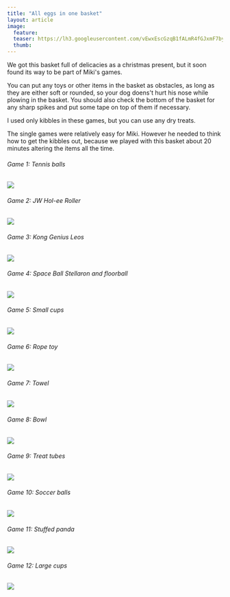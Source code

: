 ```yaml
---
title: "All eggs in one basket"
layout: article
image:
  feature:
  teaser: https://lh3.googleusercontent.com/vEwxEscGzqB1fALmR4fGJxmF7bybBBzdettSKT0OIj0N2P_tQljDaMk-VZj0PCikXp_8RtAemFTjmjYpPEzCz45EFzmHg0rhwuvFMEITr37fFz-brOP0IZ-xiICQTSl05PEf7EFaeyEa2aOsPlEsMEW_TwoBuvTmqg1RbCuOsBidJjS0cUiCzySwsRHjcvV5tO4zGLMl9iMn5wF2XinIL5plPuq12bfPc9MTZHq3rLNfFYtectJvLRlhbFWY0rxUljU-ZpDB_AfGqNvvGFqDBXkjQdB0e3HktSiOmZAbUL3XkKNJEKtSc7RYrSF0AAjw0JNLZkJJ311kri6y2yLxyCyL8CUGr4CsJknm-wszoeXhzUMvyfGPQOdq-hhaPln2wnQbdCMmtFoFo2ojRZz2qlie2331a8IJkez6crFmdFlinhVGR6a-i9PcHlJYvzus6bDOlEkP8ojuJiOydiA0z9MZXFB1Xe9lxu6EoBNdyxorm0P1f4CTlU58H80OI_BbGwmuQj6HlwPq-tnpDTB91Fz-xEdWIuhh4od7Chc3k1I8n1qKP26oFSlNpiIGsZ5_vT-p=w245
  thumb:
---
```


We got this basket full of delicacies as a christmas present, but it soon found its way to be part of Miki's games.

You can put any toys or other items in the basket as obstacles, as long as they are either soft or rounded, so your dog doens't hurt his nose while plowing in the basket. You should also check the bottom of the basket for any sharp spikes and put some tape on top of them if necessary.

I used only kibbles in these games, but you can use any dry treats.

The single games were relatively easy for Miki. However he needed to think how to get the kibbles out, because we played with this basket about 20 minutes altering the items all the time.

###### Game 1: Tennis balls

[![](https://lh3.googleusercontent.com/QHHu8UxxAiHGKTsjaUXrslkORA6-nKO2sd05wb1h-YH6_KZwVHxCFAX5n0YVDmk6_nywBS1zKf3lpfzKUTDMOU0FIOfYCQbdtGuDp4mBBAynGMFQkXswtsiU-XbX2g3DTILVJbdxpRV4u11uny_4KN6l8plaGFrpvsRGKuE4s45x0Biwu55nanGBQo7MlW4s3EmXDuzIvYBHyFPchUqAA3Gq9P519dPncDHkmZeTScJD4mydyjF6ycOjByeJKP3dHxLs_PXLUM6luR7GwMpxZx3NLITqbb14-pejdJ6Nak35GK0oUaiSjCU1GhYCbwn4JXvxoLF_KN-E6zrn_mkiB3m90Ng4JQwyL7N4r-SNxBd7OFAqMAyh7dRHa1fYotl21ld9xIiJ6zHh16UuUoCeZT0ecg7x1nlJyslBYxM6uKl6YqIjQpalQvjPBKCJKHLFp1vHzI6ByVe661g029DsoXdT9u8AG4tJuAG69Sa-_2QAiyelUKVMc45kRhkvRdCEBr6ujE6oU0o5RsXv3_c3xzWqgcHJxdVFfKDps2NbqNbS0ScnCkoYXKE_Cd-gHtt8dZkV=w800)](https://lh3.googleusercontent.com/QHHu8UxxAiHGKTsjaUXrslkORA6-nKO2sd05wb1h-YH6_KZwVHxCFAX5n0YVDmk6_nywBS1zKf3lpfzKUTDMOU0FIOfYCQbdtGuDp4mBBAynGMFQkXswtsiU-XbX2g3DTILVJbdxpRV4u11uny_4KN6l8plaGFrpvsRGKuE4s45x0Biwu55nanGBQo7MlW4s3EmXDuzIvYBHyFPchUqAA3Gq9P519dPncDHkmZeTScJD4mydyjF6ycOjByeJKP3dHxLs_PXLUM6luR7GwMpxZx3NLITqbb14-pejdJ6Nak35GK0oUaiSjCU1GhYCbwn4JXvxoLF_KN-E6zrn_mkiB3m90Ng4JQwyL7N4r-SNxBd7OFAqMAyh7dRHa1fYotl21ld9xIiJ6zHh16UuUoCeZT0ecg7x1nlJyslBYxM6uKl6YqIjQpalQvjPBKCJKHLFp1vHzI6ByVe661g029DsoXdT9u8AG4tJuAG69Sa-_2QAiyelUKVMc45kRhkvRdCEBr6ujE6oU0o5RsXv3_c3xzWqgcHJxdVFfKDps2NbqNbS0ScnCkoYXKE_Cd-gHtt8dZkV=s0)

###### Game 2: JW Hol-ee Roller

[![](https://lh3.googleusercontent.com/sXdIfjSiO7S8O6CxR-a6LrFBAusdJw6RCPuLNmFV9hIBnvLMfDVcYg0O8mzsxGBkrS7-Iiqg-6ApzihfcAJHImy0EAqBqT_nqbSfxiHrUnO_0c0c41o5WH4AkZdgMN8NvyzVX2juJWAzwkUD5q2rp1FEC3CjZJd30iTzHzyU7FIKuolA9hrU8MxayWcz2aKY_95Tj-wddMXOW3wLZvf_rJ-H2TxP5koWZwMXpB9JgraV5SvTZbVsBYJZjQerDR35k3Gd21tObb4gFZs4r71nJVHQVpYD8xJOpRFXx9jWj860rbzHpQKz2Y6OiMFq1CWghZWUCRVh73tfFU1H7VNf9OYvltiuX3dc8Bxqt15ltgz0LdH7PePU0ltNDkQn-ZZY2W71DxNSLMCAaOKKtM1oUG-6tElq7yiaAj6m-_yQk50u3JahGte3j3Vyju4z0hVDSQIhbkwHpcKppM4I8xA0jPNKNPt1g1-z8cYTiogjRarPefUEQJ3Oy5SMweeGep19JaG5ALsbFwOAwu4MuJCQH93UfdN4O1YoRqLrzmstRSfzK9rHdB1DutN0cbP6iNEGymTc=w800)](https://lh3.googleusercontent.com/sXdIfjSiO7S8O6CxR-a6LrFBAusdJw6RCPuLNmFV9hIBnvLMfDVcYg0O8mzsxGBkrS7-Iiqg-6ApzihfcAJHImy0EAqBqT_nqbSfxiHrUnO_0c0c41o5WH4AkZdgMN8NvyzVX2juJWAzwkUD5q2rp1FEC3CjZJd30iTzHzyU7FIKuolA9hrU8MxayWcz2aKY_95Tj-wddMXOW3wLZvf_rJ-H2TxP5koWZwMXpB9JgraV5SvTZbVsBYJZjQerDR35k3Gd21tObb4gFZs4r71nJVHQVpYD8xJOpRFXx9jWj860rbzHpQKz2Y6OiMFq1CWghZWUCRVh73tfFU1H7VNf9OYvltiuX3dc8Bxqt15ltgz0LdH7PePU0ltNDkQn-ZZY2W71DxNSLMCAaOKKtM1oUG-6tElq7yiaAj6m-_yQk50u3JahGte3j3Vyju4z0hVDSQIhbkwHpcKppM4I8xA0jPNKNPt1g1-z8cYTiogjRarPefUEQJ3Oy5SMweeGep19JaG5ALsbFwOAwu4MuJCQH93UfdN4O1YoRqLrzmstRSfzK9rHdB1DutN0cbP6iNEGymTc=s0)


###### Game 3: Kong Genius Leos

[![](https://lh3.googleusercontent.com/zeSlZL3BWtIfkLdiZV6liOxLGN3K06yROhonHhpueQreKE8KNKZmW_4WWwU33leRFdxVgcumsNObNVPkphNWwDgbsj-UYCBVxuk2Vz4lWJxsug6eq-28EfIAkqmWbQWuy-R33JP6l4vgW_w7qcvwTJ3B0kLkLCJNY3DH90tXyk9gPJr-BvgBbapOe-m_hGVi8SflkWp7fCf_EThMlTxyG87rpfqIrpz66WdPDup4FRa2xg3BPdj_1PG4Jww7WH6C3Ud2Vxb_CCFuQoxdz431CFz4FxDEjEZGOxn_XBnnLtMbRbYbAsU5lDRNVADOE_pUyXBW-GhiLQQnDFAkRMwJwv_A81kTuxFosEwszSRWhoLFLLGUibtcpnNlL6t4sIgUTIPhbug-_gybzKYmXdvTPjhWrjYABP58_o2GqiPumqOU4jugDPyguTNtSeGnKqOnaUbFpa5unBelOMe4XwqfQs5qCUzsubvZ2AB9ZXSED3F4L-TUxiRM1lnZCQQCHtttbFiOELookvsQJcXaneKFhl0q76tXEsmSZha06cENjAS_D_mORbyRIKF7-o3YhXKJSu4B=w800)](https://lh3.googleusercontent.com/zeSlZL3BWtIfkLdiZV6liOxLGN3K06yROhonHhpueQreKE8KNKZmW_4WWwU33leRFdxVgcumsNObNVPkphNWwDgbsj-UYCBVxuk2Vz4lWJxsug6eq-28EfIAkqmWbQWuy-R33JP6l4vgW_w7qcvwTJ3B0kLkLCJNY3DH90tXyk9gPJr-BvgBbapOe-m_hGVi8SflkWp7fCf_EThMlTxyG87rpfqIrpz66WdPDup4FRa2xg3BPdj_1PG4Jww7WH6C3Ud2Vxb_CCFuQoxdz431CFz4FxDEjEZGOxn_XBnnLtMbRbYbAsU5lDRNVADOE_pUyXBW-GhiLQQnDFAkRMwJwv_A81kTuxFosEwszSRWhoLFLLGUibtcpnNlL6t4sIgUTIPhbug-_gybzKYmXdvTPjhWrjYABP58_o2GqiPumqOU4jugDPyguTNtSeGnKqOnaUbFpa5unBelOMe4XwqfQs5qCUzsubvZ2AB9ZXSED3F4L-TUxiRM1lnZCQQCHtttbFiOELookvsQJcXaneKFhl0q76tXEsmSZha06cENjAS_D_mORbyRIKF7-o3YhXKJSu4B=s0)

###### Game 4: Space Ball Stellaron and floorball

[![](https://lh3.googleusercontent.com/_8_7n5J6KoMCH7ydPllql81wUexMLCRG5gCbuYMiK3CXhiirIMOsiHrXRjQKkc5Wmm2Dsp47yL8wskcJNCCxnKxsqsK_7iPhP8yLWadpt-AfNTrLVbBt6a-0M2keCcXdVh1iH3N1ea2R2CaI2wV1PsZmCmn5W15jgqf0dDMtDaoUnDa_wmvxo_3tpKPwOehIGfCQQZtqFCoFqivKpo0Hvq4AAcIRh90-moAyO634Y6PXjKEH29tpS96S3qy915R50H4_aTwK9U4dYJ60DrP8cw1VW8x5fg2WYSZ7eQz541cHvDFvPl5QYVT2FQVig6NIkxBhwBOqEMbq03olQzZKUd9-QarW3UbfX2wDGRTjRX_nMTXCzUrEKX3x2jTsZhgs97Isojs-KaBlmXSMfVsopEUqL-stWs-X5emEX5jYyMq-IS460e8jHMP0LPvoQHXCH1dbFAlfrvnWUes-ygv5U-BFirjSrb0wmlX1trUl6k6QAHVhrvmbMsgirDICZLQPnxWCXOFRCJ_TKBT3qpoa4Zq-YyVGCzcaJcJfwq_KNTQMlePYYsqNsVAYmgk17y3h1KT2=w800)](https://lh3.googleusercontent.com/_8_7n5J6KoMCH7ydPllql81wUexMLCRG5gCbuYMiK3CXhiirIMOsiHrXRjQKkc5Wmm2Dsp47yL8wskcJNCCxnKxsqsK_7iPhP8yLWadpt-AfNTrLVbBt6a-0M2keCcXdVh1iH3N1ea2R2CaI2wV1PsZmCmn5W15jgqf0dDMtDaoUnDa_wmvxo_3tpKPwOehIGfCQQZtqFCoFqivKpo0Hvq4AAcIRh90-moAyO634Y6PXjKEH29tpS96S3qy915R50H4_aTwK9U4dYJ60DrP8cw1VW8x5fg2WYSZ7eQz541cHvDFvPl5QYVT2FQVig6NIkxBhwBOqEMbq03olQzZKUd9-QarW3UbfX2wDGRTjRX_nMTXCzUrEKX3x2jTsZhgs97Isojs-KaBlmXSMfVsopEUqL-stWs-X5emEX5jYyMq-IS460e8jHMP0LPvoQHXCH1dbFAlfrvnWUes-ygv5U-BFirjSrb0wmlX1trUl6k6QAHVhrvmbMsgirDICZLQPnxWCXOFRCJ_TKBT3qpoa4Zq-YyVGCzcaJcJfwq_KNTQMlePYYsqNsVAYmgk17y3h1KT2=s0)

###### Game 5: Small cups

[![](https://lh3.googleusercontent.com/odpfKwmt_vsxHzES31THfujJv8HMGx6BigE_rQ0XAc1Fz5BTeKstudK6OMaJyf_RWk_bBWI-mb26r5LzJskPewpn9_-825MdUHu0uxWlSt36OR-wV7frfdc71NCNjOBIl0bZTX5_8lYlPRMoj-4PdmbniT6elVNTU3AkW38R6V99lNxarGh3NzBTwJ_a0foXGE73RuU-Xr3BixY8GkDl734ktn6XCThDW2DovgUQ6ZKceLDOylQmAG9QYVRvv7hKP5o4758UPyhBKK9twKv3XfyOofEXg8rm2PApW6GLMkfn8wVrNr5XuopkYSxz5vmRauWpfURj1rPMlF0DjEbLx0_H-gLvdHsaQtAAUAgPdrmX02HOeAzg7YewzQ3B4X58lnSX4r8-o90OiHYlrogGIpeXJvqDk46q2QA29qS4v6psStZvlYPWqw6eJrRyjPxpaa63VM7Qcv3v7oAjp9gDWnmO7YFsEyMv2aQtzNz8hhSuy4hr-xG2lPcJQjNNeSP0Zrz5VBuFhI-tyQW8ANHciDoMDL54d87jXo6D6Nu8MBwe1_U2fS63SVRw--WpONTqwftq=w800)](https://lh3.googleusercontent.com/odpfKwmt_vsxHzES31THfujJv8HMGx6BigE_rQ0XAc1Fz5BTeKstudK6OMaJyf_RWk_bBWI-mb26r5LzJskPewpn9_-825MdUHu0uxWlSt36OR-wV7frfdc71NCNjOBIl0bZTX5_8lYlPRMoj-4PdmbniT6elVNTU3AkW38R6V99lNxarGh3NzBTwJ_a0foXGE73RuU-Xr3BixY8GkDl734ktn6XCThDW2DovgUQ6ZKceLDOylQmAG9QYVRvv7hKP5o4758UPyhBKK9twKv3XfyOofEXg8rm2PApW6GLMkfn8wVrNr5XuopkYSxz5vmRauWpfURj1rPMlF0DjEbLx0_H-gLvdHsaQtAAUAgPdrmX02HOeAzg7YewzQ3B4X58lnSX4r8-o90OiHYlrogGIpeXJvqDk46q2QA29qS4v6psStZvlYPWqw6eJrRyjPxpaa63VM7Qcv3v7oAjp9gDWnmO7YFsEyMv2aQtzNz8hhSuy4hr-xG2lPcJQjNNeSP0Zrz5VBuFhI-tyQW8ANHciDoMDL54d87jXo6D6Nu8MBwe1_U2fS63SVRw--WpONTqwftq=s0)

###### Game 6: Rope toy

[![](https://lh3.googleusercontent.com/jTLNQxdjFQtW4ETvaWb7GzXpbJEXKCqSt919LMPdihUFuVykufo1AIPFimfOOsjvmBwKDGW-hgG-xWi5MkXXivDrUTK20g6erDm2jrsLV1N5jHEH8uPgSDCcAhVymJlWdTlzAN7qifctRORvVk3oy0x-BGJbf96aE9E5_SQtNJ_pfGsyI4b_AVvtFA6Gf7r1B5wM3ZSzC7yvYffDyzb8P0u0UGM3jBGaKhcyFlmbd49mmdSPqKSjg2DcwMtMjFf7lVI_uvuZVDapAdL1GpbPGff-cLH0yXPIvZ74fhe33k8qtuEC3YIavHrS51hASdjYjYuEVkiyBP6Xzi_WbsJf4rqeHcUZqV-5VgH2IqT-XowBD38vCg9n5oB3uCpsJYE7PCIYB9zF5QaaA9HNZY_tBXO5hAuee6qKF95-wKuIzdlgSe4vjalpnLcAkzBWbISzap9jZY30i3FbQvkJa9z2W-nGtnpTgpVZkF7eVZnFoK82qa9F5HUNJ1RHKH9LvnXXa2g905NqPfRwkz4-SmCMQgLQn3dhiURgN5EJ3iahoU7-KzRBqyvGYP3ZvZmN6OzJL8Jj=w800)](https://lh3.googleusercontent.com/jTLNQxdjFQtW4ETvaWb7GzXpbJEXKCqSt919LMPdihUFuVykufo1AIPFimfOOsjvmBwKDGW-hgG-xWi5MkXXivDrUTK20g6erDm2jrsLV1N5jHEH8uPgSDCcAhVymJlWdTlzAN7qifctRORvVk3oy0x-BGJbf96aE9E5_SQtNJ_pfGsyI4b_AVvtFA6Gf7r1B5wM3ZSzC7yvYffDyzb8P0u0UGM3jBGaKhcyFlmbd49mmdSPqKSjg2DcwMtMjFf7lVI_uvuZVDapAdL1GpbPGff-cLH0yXPIvZ74fhe33k8qtuEC3YIavHrS51hASdjYjYuEVkiyBP6Xzi_WbsJf4rqeHcUZqV-5VgH2IqT-XowBD38vCg9n5oB3uCpsJYE7PCIYB9zF5QaaA9HNZY_tBXO5hAuee6qKF95-wKuIzdlgSe4vjalpnLcAkzBWbISzap9jZY30i3FbQvkJa9z2W-nGtnpTgpVZkF7eVZnFoK82qa9F5HUNJ1RHKH9LvnXXa2g905NqPfRwkz4-SmCMQgLQn3dhiURgN5EJ3iahoU7-KzRBqyvGYP3ZvZmN6OzJL8Jj=s0)

###### Game 7: Towel

[![](https://lh3.googleusercontent.com/zD-RMbm10ELGKX_ELrlYuxy-lCwMt-0vuV0EFLDX9nvxJ3D1uZZW1AerfQxjbc1AJ8EYm_lYgH6F8ZBLvWYBXLY_sNLujfHkq8N2UZbNvNfrC9Oze2sCI2v7DYV04tpMLePE584_snXDfawhaaZcvLt9mIQBMN7JsgzAhCGIWx5EHt5PkMEX7RBvfASfnWA5QNB3ZDd2vPbgItXGyKXKO1gaIspp-L-EqkAvjsMC5SoFDNMNhgltccc9bsZzxAXDxYPfgqsuRaVLYzmjdaQaxjP9Bbc65hr_LOaMBcfQ68xwj-_e7An0p7X7MRjvE8mIMyWh8JLS2MxfmR7ZQWmPqEAWAgbFdoUW7aGwUrM4fdmblJ-ChNVJONLNI3aCe0Xd-huP4O9uW0RnKo_0XlWFE8HlLNILicTBsnyzbaDTOUWZp4BEm7OfXUjlzJGoND4mD-LymxjMn9tuuKUU_7XKv_u2Mwk0De9KpoAiP4_eOovCG96XQyCF-ydKpoWrwiRaxj9ymFk7l5cMazkkjlrnvBuz36hAGHnmwdCRDbokZgb5y-c904LG3OD8rT30bBRn72iL=w800)](https://lh3.googleusercontent.com/zD-RMbm10ELGKX_ELrlYuxy-lCwMt-0vuV0EFLDX9nvxJ3D1uZZW1AerfQxjbc1AJ8EYm_lYgH6F8ZBLvWYBXLY_sNLujfHkq8N2UZbNvNfrC9Oze2sCI2v7DYV04tpMLePE584_snXDfawhaaZcvLt9mIQBMN7JsgzAhCGIWx5EHt5PkMEX7RBvfASfnWA5QNB3ZDd2vPbgItXGyKXKO1gaIspp-L-EqkAvjsMC5SoFDNMNhgltccc9bsZzxAXDxYPfgqsuRaVLYzmjdaQaxjP9Bbc65hr_LOaMBcfQ68xwj-_e7An0p7X7MRjvE8mIMyWh8JLS2MxfmR7ZQWmPqEAWAgbFdoUW7aGwUrM4fdmblJ-ChNVJONLNI3aCe0Xd-huP4O9uW0RnKo_0XlWFE8HlLNILicTBsnyzbaDTOUWZp4BEm7OfXUjlzJGoND4mD-LymxjMn9tuuKUU_7XKv_u2Mwk0De9KpoAiP4_eOovCG96XQyCF-ydKpoWrwiRaxj9ymFk7l5cMazkkjlrnvBuz36hAGHnmwdCRDbokZgb5y-c904LG3OD8rT30bBRn72iL=s0)

###### Game 8: Bowl

[![](https://lh3.googleusercontent.com/FeFFo7d0bnzbi-V4S8-zRiE_BzruW7rnSy-dGgd7TQdrcifpGeubirlfD69IpRa-QOoMkulNIsrANZ_f66xdpK2-GWaJYMJumPd58eyhV1zfLzjoD3IaepZtHVNyDVd98yP0rgwuYASgCK9LaiaDiMdmF0VL_kC-R1aIQH-JLe_c0bNQXnMcjd2rOBG1jeAmzz7MGsmPkpLfjpmw7wZ0u4eXUK63wotcuIzTf1lThNJ4rY0tbplKOqyf9kxt3ckHEefo8uFrLWRk5EhH2qFSgJKhz6Kir3K8KvPibMkqjYsIaid9TZ6mYxpZ2B_zrc38xDb4GpsKcZr0QQToKfxh7HI29LpOP-hoQMhn-YX0_qlTs95B7jR6p0fawDRxwnOqGKlvQKqDZFs9IrAZnwtpcFeH-NxqkV0m5M6864Rh4Pi7xDstuTEh9jttUUc3F0nYlStCeHT9z2sDGwtqxFuzqkxlLCBYfZp7hYHwDGWxu9y3v9G3uLi9BtlKNn3bIKfyp13alCjVu_wLBl8nOfVzBS5Fi_GzV8ummCnD5W1XkItY4-0dwvhPU2tCC1uy0gTM36qv=w800)](https://lh3.googleusercontent.com/FeFFo7d0bnzbi-V4S8-zRiE_BzruW7rnSy-dGgd7TQdrcifpGeubirlfD69IpRa-QOoMkulNIsrANZ_f66xdpK2-GWaJYMJumPd58eyhV1zfLzjoD3IaepZtHVNyDVd98yP0rgwuYASgCK9LaiaDiMdmF0VL_kC-R1aIQH-JLe_c0bNQXnMcjd2rOBG1jeAmzz7MGsmPkpLfjpmw7wZ0u4eXUK63wotcuIzTf1lThNJ4rY0tbplKOqyf9kxt3ckHEefo8uFrLWRk5EhH2qFSgJKhz6Kir3K8KvPibMkqjYsIaid9TZ6mYxpZ2B_zrc38xDb4GpsKcZr0QQToKfxh7HI29LpOP-hoQMhn-YX0_qlTs95B7jR6p0fawDRxwnOqGKlvQKqDZFs9IrAZnwtpcFeH-NxqkV0m5M6864Rh4Pi7xDstuTEh9jttUUc3F0nYlStCeHT9z2sDGwtqxFuzqkxlLCBYfZp7hYHwDGWxu9y3v9G3uLi9BtlKNn3bIKfyp13alCjVu_wLBl8nOfVzBS5Fi_GzV8ummCnD5W1XkItY4-0dwvhPU2tCC1uy0gTM36qv=s0)

###### Game 9: Treat tubes

[![](https://lh3.googleusercontent.com/BlISR-2hA33H2_9VE_ipxqlMo39YmNghjZDMBbCVL6ajHmQmXsppTdVVN2LTsC8oKbQX-B0iSZbqfA6oBiKIdEwPce54F_n3HZFpJ4FzBpykpxPw1qTHppUaj-3jr9A4U07wWZv8x-0d5c6RxZgsKcyuG3k6axli9q5-l4JdEKrodJniBwKCIH-hpNdYanQnE6A7iYuxuLarrlLd41_lGOcyRdCJeSKSnglvQ1uczsyfZKGhmQwDkQby3VtrgPX4tqYc608jn2CIE4yYep5PIRW90AqMeaSPQZkj5yz832xPAZA6fqmOdfP8HTSPsTu4n5XkNxibBzrX1iR8RkgdWB3xK9-q2R-Z-Hx5BWO6BOBO4nk8LAIlyQp5GMJcdJZoX_bl6vm-hGOwlLvL3aNKMOFK3HsF1I6GbewjWRuweynAMJ9-_p6Wf4ogLHM1QcXUlqFGyLbK9Pe6IzdzARP7mU5GZOlpRKCtocl2lDpsOIIUZt_Wf_kelloI_PFCOS174zLtf3He55_GVngy35C7DiE4dPYRS1Z3ylQQDzU7enE_SnvKBET2yk5nXpxRslxpRk2B=w800)](https://lh3.googleusercontent.com/BlISR-2hA33H2_9VE_ipxqlMo39YmNghjZDMBbCVL6ajHmQmXsppTdVVN2LTsC8oKbQX-B0iSZbqfA6oBiKIdEwPce54F_n3HZFpJ4FzBpykpxPw1qTHppUaj-3jr9A4U07wWZv8x-0d5c6RxZgsKcyuG3k6axli9q5-l4JdEKrodJniBwKCIH-hpNdYanQnE6A7iYuxuLarrlLd41_lGOcyRdCJeSKSnglvQ1uczsyfZKGhmQwDkQby3VtrgPX4tqYc608jn2CIE4yYep5PIRW90AqMeaSPQZkj5yz832xPAZA6fqmOdfP8HTSPsTu4n5XkNxibBzrX1iR8RkgdWB3xK9-q2R-Z-Hx5BWO6BOBO4nk8LAIlyQp5GMJcdJZoX_bl6vm-hGOwlLvL3aNKMOFK3HsF1I6GbewjWRuweynAMJ9-_p6Wf4ogLHM1QcXUlqFGyLbK9Pe6IzdzARP7mU5GZOlpRKCtocl2lDpsOIIUZt_Wf_kelloI_PFCOS174zLtf3He55_GVngy35C7DiE4dPYRS1Z3ylQQDzU7enE_SnvKBET2yk5nXpxRslxpRk2B=s0)

###### Game 10: Soccer balls

[![](https://lh3.googleusercontent.com/56iIRBbEZJ9eII-qqZAhl3M-Kc_W5kxWw2N4llw8DOkPlIICj_M0jyR60WaHpTAKiWXOJ3hXckNuUAweHyq0o6SvtG6WUOJgRV6IscM4FFfagtbxjFDjRjtQNm85akYMQX2tcez49JXNivff_g_kpYRTWMDPL4wfaNOGi6rcT8IUUMvcrr-BwcBe9vBlSPuTJE1JUImzCgx6-GN5qVae7N7ygCnz_-Jp1U-_hiGYdieAjsTt3xtFCX5z_g1r8hpzU4NoL96Oo6PxA6oJi0tFH0AuDsH_sjkoc4R0fMNBzVTZSqtSHQM_tmjJE2aIsX_45GkM_Tt9kQglJ_kptIRIOCaiVjdoYNE_RBmbME8Lzm-zfN2pfeHLdCEizhUqo96YyEjQOvrtY8eK2t7dqKUMXodq6EyNry-xhvZNlsc7sQ8odZP9Z5LeqSyKNgzj9tj9m_HcG8p7RkYa3BSt2g77zSuaHwvgIzmNxJ5dWnybevu_foYF2X-3DOXrNEteaZfYPcJqfYd4pfLwKuBAg9PFOr1RgDVGzn12TEMyozDf0Tr1bsxVmp3FZNLbL4KamtRlVdz6=w800)](https://lh3.googleusercontent.com/56iIRBbEZJ9eII-qqZAhl3M-Kc_W5kxWw2N4llw8DOkPlIICj_M0jyR60WaHpTAKiWXOJ3hXckNuUAweHyq0o6SvtG6WUOJgRV6IscM4FFfagtbxjFDjRjtQNm85akYMQX2tcez49JXNivff_g_kpYRTWMDPL4wfaNOGi6rcT8IUUMvcrr-BwcBe9vBlSPuTJE1JUImzCgx6-GN5qVae7N7ygCnz_-Jp1U-_hiGYdieAjsTt3xtFCX5z_g1r8hpzU4NoL96Oo6PxA6oJi0tFH0AuDsH_sjkoc4R0fMNBzVTZSqtSHQM_tmjJE2aIsX_45GkM_Tt9kQglJ_kptIRIOCaiVjdoYNE_RBmbME8Lzm-zfN2pfeHLdCEizhUqo96YyEjQOvrtY8eK2t7dqKUMXodq6EyNry-xhvZNlsc7sQ8odZP9Z5LeqSyKNgzj9tj9m_HcG8p7RkYa3BSt2g77zSuaHwvgIzmNxJ5dWnybevu_foYF2X-3DOXrNEteaZfYPcJqfYd4pfLwKuBAg9PFOr1RgDVGzn12TEMyozDf0Tr1bsxVmp3FZNLbL4KamtRlVdz6=s0)

###### Game 11: Stuffed panda

[![](https://lh3.googleusercontent.com/CyGOA7TbB9IQF1Z8lLOX31wv7imzzeHJS8sJsyZWSb1OJSwaD8wZqyKcewlCpclceDpapn1VV5f1j6jSG-3wdtBgzBSipeqgRwuOJsV_0GcQqgT6eH-1Rr9sEQAJb2c7qp5Nrw-vvKYzKEN-2bvtpmWWCgG3Vmw0VkAVI1hYVpNtMgKFLFDljGDfPUZv53ALtto6zYS8rHp2TAqAGjGVzM-wV2Dzad8LSroyC_klwrooaX_sJk9t0tuZUbGLvZqUuDkt9dUfKxHnQV0k-OfmOiAjowO_2nYM1xWJxt5NEAMgxQNTj8zP0jbYbu6MyY8edJ-0bq8--WCJAlPn22Zeghr5AUxppUiSt331cSXZEDBEpPS1Hof1nRvLoMqpU-8xpQ6qVXzMQTRKe8cqmVMRLY-4Ph1sfX6cb88yic9Qgv0qt5YommAZdlMOi0fKq71m2ADmuww8axHUH10oh7LEsAj3XdptltYHvJD9G39Qn4XNpjbKKaxqTjTho7WnV1wJUKNhm2O6V-0t4ycswiOY9MrwEkKaOsrO9SzENA8yzBV8R1s5oMclWvwItDuz5NWFqHJM=w800)](https://lh3.googleusercontent.com/CyGOA7TbB9IQF1Z8lLOX31wv7imzzeHJS8sJsyZWSb1OJSwaD8wZqyKcewlCpclceDpapn1VV5f1j6jSG-3wdtBgzBSipeqgRwuOJsV_0GcQqgT6eH-1Rr9sEQAJb2c7qp5Nrw-vvKYzKEN-2bvtpmWWCgG3Vmw0VkAVI1hYVpNtMgKFLFDljGDfPUZv53ALtto6zYS8rHp2TAqAGjGVzM-wV2Dzad8LSroyC_klwrooaX_sJk9t0tuZUbGLvZqUuDkt9dUfKxHnQV0k-OfmOiAjowO_2nYM1xWJxt5NEAMgxQNTj8zP0jbYbu6MyY8edJ-0bq8--WCJAlPn22Zeghr5AUxppUiSt331cSXZEDBEpPS1Hof1nRvLoMqpU-8xpQ6qVXzMQTRKe8cqmVMRLY-4Ph1sfX6cb88yic9Qgv0qt5YommAZdlMOi0fKq71m2ADmuww8axHUH10oh7LEsAj3XdptltYHvJD9G39Qn4XNpjbKKaxqTjTho7WnV1wJUKNhm2O6V-0t4ycswiOY9MrwEkKaOsrO9SzENA8yzBV8R1s5oMclWvwItDuz5NWFqHJM=s0)

###### Game 12: Large cups

[![](https://lh3.googleusercontent.com/Pr-mEPc00bi4wOzKVgH3U3FjjD41Wm9tsWzsCEXBBZaydSSRecw4E9aRgLHEdKH3wKy88lrgKDy-t8kJSablDTWMenp3Fv92A-pBuWj9OphHMUlMxqGfAnX5gl4xR9NQzMcW0GdaXEYgiFT0Ws6N4vO_IfO6m_GR-57iFWS4U1Ygpr-2z3Ylku_JK4qOCGML7EvNTmBkxZDjc4WSpea2VpWZz5Ojy0PpnDnGf97zznOebbgLwqsZC-UEdLkbbqcyiXEo3u5R75davRI0sy0_52uEDdlzQmJjNnRbwCfJKu7fuEqiGCmYXWSwz-qiG4URyMSqUF5eKbxNDwTELNr5uDF2P_7O8hgVHpq-pwHYfHi_rXDyNfMFXyCrqUHvDdkGtV8dZuJwl3UqyDoPzMK-r3e-0ULn6m1MzYmKrO-2Zp72r9v23aPdHEazpPIDvuzeyXeNHdkx5N8DrFn-8oCVVtQ_lHTCceIcXG6Qf2VfA-gp1CnVyo-G5AS4-N8ZoQwtoP73Q9m9EeXLvBkIjjTSkG_ZWbhJT-diyJfTLM4QycKP6tUqZ-D6McO3l1qyrL8dbbhL=w800)](https://lh3.googleusercontent.com/Pr-mEPc00bi4wOzKVgH3U3FjjD41Wm9tsWzsCEXBBZaydSSRecw4E9aRgLHEdKH3wKy88lrgKDy-t8kJSablDTWMenp3Fv92A-pBuWj9OphHMUlMxqGfAnX5gl4xR9NQzMcW0GdaXEYgiFT0Ws6N4vO_IfO6m_GR-57iFWS4U1Ygpr-2z3Ylku_JK4qOCGML7EvNTmBkxZDjc4WSpea2VpWZz5Ojy0PpnDnGf97zznOebbgLwqsZC-UEdLkbbqcyiXEo3u5R75davRI0sy0_52uEDdlzQmJjNnRbwCfJKu7fuEqiGCmYXWSwz-qiG4URyMSqUF5eKbxNDwTELNr5uDF2P_7O8hgVHpq-pwHYfHi_rXDyNfMFXyCrqUHvDdkGtV8dZuJwl3UqyDoPzMK-r3e-0ULn6m1MzYmKrO-2Zp72r9v23aPdHEazpPIDvuzeyXeNHdkx5N8DrFn-8oCVVtQ_lHTCceIcXG6Qf2VfA-gp1CnVyo-G5AS4-N8ZoQwtoP73Q9m9EeXLvBkIjjTSkG_ZWbhJT-diyJfTLM4QycKP6tUqZ-D6McO3l1qyrL8dbbhL=s0)
